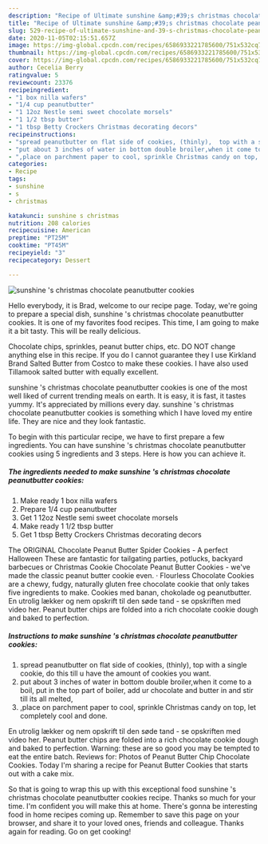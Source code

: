 ```yaml
---
description: "Recipe of Ultimate sunshine &amp;#39;s christmas chocolate peanutbutter cookies"
title: "Recipe of Ultimate sunshine &amp;#39;s christmas chocolate peanutbutter cookies"
slug: 529-recipe-of-ultimate-sunshine-and-39-s-christmas-chocolate-peanutbutter-cookies
date: 2020-11-05T02:15:51.657Z
image: https://img-global.cpcdn.com/recipes/6586933221785600/751x532cq70/sunshine-s-christmas-chocolate-peanutbutter-cookies-recipe-main-photo.jpg
thumbnail: https://img-global.cpcdn.com/recipes/6586933221785600/751x532cq70/sunshine-s-christmas-chocolate-peanutbutter-cookies-recipe-main-photo.jpg
cover: https://img-global.cpcdn.com/recipes/6586933221785600/751x532cq70/sunshine-s-christmas-chocolate-peanutbutter-cookies-recipe-main-photo.jpg
author: Cecelia Berry
ratingvalue: 5
reviewcount: 23376
recipeingredient:
- "1 box nilla wafers"
- "1/4 cup peanutbutter"
- "1 12oz Nestle semi sweet chocolate morsels"
- "1 1/2 tbsp butter"
- "1 tbsp Betty Crockers Christmas decorating decors"
recipeinstructions:
- "spread peanutbutter on flat side of cookies, (thinly),  top with a single cookie, do this till u have the amount of cookies you want."
- "put about 3 inches of water in bottom double broiler,when it come to a boil, put in the top part of boiler, add ur chocolate and butter in and stir till its all melted,"
- ",place on parchment paper to cool, sprinkle Christmas candy on top, let completely cool and done."
categories:
- Recipe
tags:
- sunshine
- s
- christmas

katakunci: sunshine s christmas 
nutrition: 208 calories
recipecuisine: American
preptime: "PT25M"
cooktime: "PT45M"
recipeyield: "3"
recipecategory: Dessert

---
```



![sunshine &#39;s christmas chocolate peanutbutter cookies](https://img-global.cpcdn.com/recipes/6586933221785600/751x532cq70/sunshine-s-christmas-chocolate-peanutbutter-cookies-recipe-main-photo.jpg)

Hello everybody, it is Brad, welcome to our recipe page. Today, we're going to prepare a special dish, sunshine &#39;s christmas chocolate peanutbutter cookies. It is one of my favorites food recipes. This time, I am going to make it a bit tasty. This will be really delicious.

Chocolate chips, sprinkles, peanut butter chips, etc. DO NOT change anything else in this recipe. If you do I cannot guarantee they I use Kirkland Brand Salted Butter from Costco to make these cookies. I have also used Tillamook salted butter with equally excellent.

sunshine &#39;s christmas chocolate peanutbutter cookies is one of the most well liked of current trending meals on earth. It is easy, it is fast, it tastes yummy. It's appreciated by millions every day. sunshine &#39;s christmas chocolate peanutbutter cookies is something which I have loved my entire life. They are nice and they look fantastic.


To begin with this particular recipe, we have to first prepare a few ingredients. You can have sunshine &#39;s christmas chocolate peanutbutter cookies using 5 ingredients and 3 steps. Here is how you can achieve it.

<!--inarticleads1-->

##### The ingredients needed to make sunshine &#39;s christmas chocolate peanutbutter cookies:

1. Make ready 1 box nilla wafers
1. Prepare 1/4 cup peanutbutter
1. Get 1 12oz Nestle semi sweet chocolate morsels
1. Make ready 1 1/2 tbsp butter
1. Get 1 tbsp Betty Crockers Christmas decorating decors


The ORIGINAL Chocolate Peanut Butter Spider Cookies - A perfect Halloween These are fantastic for tailgating parties, potlucks, backyard barbecues or Christmas Cookie Chocolate Peanut Butter Cookies - we&#39;ve made the classic peanut butter cookie even. · Flourless Chocolate Cookies are a chewy, fudgy, naturally gluten free chocolate cookie that only takes five ingredients to make. Cookies med banan, chokolade og peanutbutter. En utrolig lækker og nem opskrift til den søde tand - se opskriften med video her. Peanut butter chips are folded into a rich chocolate cookie dough and baked to perfection. 

<!--inarticleads2-->

##### Instructions to make sunshine &#39;s christmas chocolate peanutbutter cookies:

1. spread peanutbutter on flat side of cookies, (thinly),  top with a single cookie, do this till u have the amount of cookies you want.
1. put about 3 inches of water in bottom double broiler,when it come to a boil, put in the top part of boiler, add ur chocolate and butter in and stir till its all melted,
1. ,place on parchment paper to cool, sprinkle Christmas candy on top, let completely cool and done.


En utrolig lækker og nem opskrift til den søde tand - se opskriften med video her. Peanut butter chips are folded into a rich chocolate cookie dough and baked to perfection. Warning: these are so good you may be tempted to eat the entire batch. Reviews for: Photos of Peanut Butter Chip Chocolate Cookies. Today I&#39;m sharing a recipe for Peanut Butter Cookies that starts out with a cake mix. 

So that is going to wrap this up with this exceptional food sunshine &#39;s christmas chocolate peanutbutter cookies recipe. Thanks so much for your time. I'm confident you will make this at home. There's gonna be interesting food in home recipes coming up. Remember to save this page on your browser, and share it to your loved ones, friends and colleague. Thanks again for reading. Go on get cooking!
